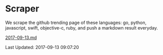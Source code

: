 # Scraper

We scrape the github trending page of these languages: go, python, javascript, swift, objective-c, ruby, and push a markdown result everyday.

[2017-09-13.md](https://github.com/henson/Scraper/blob/master/2017-09-13.md)

Last Updated: 2017-09-13 09:07:20